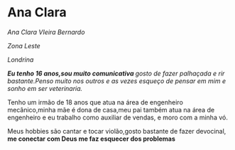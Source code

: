 <h1>Ana Clara</h1>

<p><em>Ana Clara VIeira Bernardo</em></p>
<p><em>Zona Leste</em></p>
<p><em>Londrina</em></p>

<p><em><strong> Eu tenho 16 anos,sou muito comunicativa </strong>gosto de fazer palhaçada e rir bastante.Penso muito nos outros e as vezes esqueço de pensar em mim e sonho em ser veterinaria.</em></p>
<p>Tenho um irmão de 18 anos que atua na área de engenheiro mecânico,minha mãe é dona de casa,meu pai também atua na área de engenheiro e eu trabalho como auxiliar de vendas, e moro com a minha vó.</p>
<p>Meus hobbies são cantar e tocar violão,gosto bastante de fazer devocinal,<strong> me conectar com Deus me faz esquecer dos problemas </strong></p>




